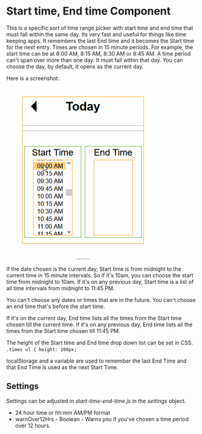 # Start time, End time Component

This is a specific sort of time range picker with start time and end time that must fall within the same day. Its very fast and useful for things like time keeping apps. It remembers the last End time and it becomes the Start time for the next entry.
Times are chosen in 15 minute periods. For example, the start time can be at 8:00 AM, 8:15 AM, 8:30 AM or 8:45 AM.
A time period can't span over more than one day. It must fall within that day.
You can choose the day, by default, it opens as the current day.

Here is a screenshot:

![](start-time-end-time-component.gif)

If the date chosen is the current day, Start time is from midnight to the current time in 15 minute intervals. So if it's 10am, you can choose the start time from midnight to 10am.
If it's on any previous day, Start time is a list of all time intervals from midnight to 11:45 PM.

You can't choose any dates or times that are in the future.
You can't choose an end time that's before the start time.

If it's on the current day, End time lists all the times from the Start time chosen till the current time.
If it's on any previous day, End time lists all the times from the Start time chosen till 11:45 PM.


The height of the Start time and End time drop down list can be set in CSS. \
``
.times ul {
  height: 200px;
``

localStorage and a variable are used to remember the last End Time and that End Time is used as the next Start Time.



## Settings
Settings can be adjusted in *start-time-end-time.js* in the *settings* object.
* 24 hour time or hh:mm AM/PM format
* warnOver12Hrs - Boolean - Warns you if you've chosen a time period over 12 hours.




